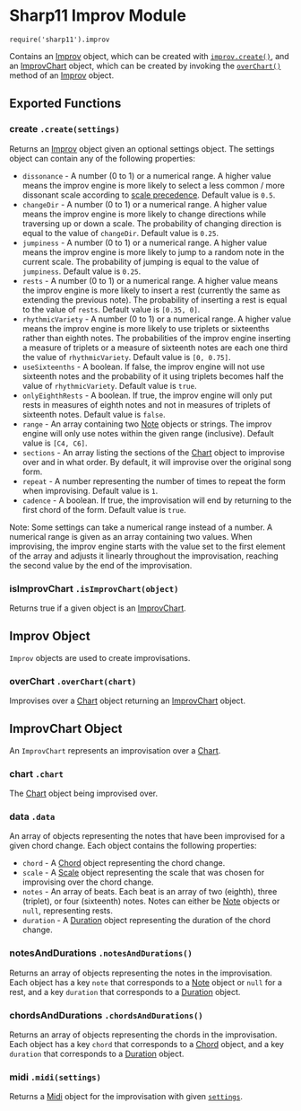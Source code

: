 # Sharp11 Improv Module
`require('sharp11').improv`

Contains an [Improv](#improv-object) object, which can be created with [`improv.create()`](#module-create), and an [ImprovChart](#improv-chart-object) object, which can be created by invoking the [`overChart()`](#improv-over-chart) method of an [Improv](#improv-object) object.

## <a name="module"></a> Exported Functions
### <a name="module-create"></a> create `.create(settings)`
Returns an [Improv](#improv-object) object given an optional settings object.  The settings object can contain any of the following properties:
* `dissonance` - A number (0 to 1) or a numerical range.  A higher value means the improv engine is more likely to select a less common / more dissonant scale according to [scale precedence](scale.md#module-precedence).  Default value is `0.5`.
* `changeDir` - A number (0 to 1) or a numerical range.  A higher value means the improv engine is more likely to change directions while traversing up or down a scale.  The probability of changing direction is equal to the value of `changeDir`.  Default value is `0.25`.
* `jumpiness` - A number (0 to 1) or a numerical range.  A higher value means the improv engine is more likely to jump to a random note in the current scale.  The probability of jumping is equal to the value of `jumpiness`.  Default value is `0.25`.
* `rests` - A number (0 to 1) or a numerical range.  A higher value means the improv engine is more likely to insert a rest (currently the same as extending the previous note).  The probability of inserting a rest is equal to the value of `rests`.  Default value is `[0.35, 0]`.
* `rhythmicVariety` - A number (0 to 1) or a numerical range.  A higher value means the improv engine is more likely to use triplets or sixteenths rather than eighth notes.  The probabilities of the improv engine inserting a measure of triplets or a measure of sixteenth notes are each one third the value of `rhythmicVariety`.  Default value is `[0, 0.75]`.
* `useSixteenths` - A boolean.  If false, the improv engine will not use sixteenth notes and the probability of it using triplets becomes half the value of `rhythmicVariety`.  Default value is `true`.
* `onlyEighthRests` - A boolean.  If true, the improv engine will only put rests in measures of eighth notes and not in measures of triplets of sixteenth notes.  Default value is `false`.
* `range` - An array containing two [Note](note.md#note-object) objects or strings.  The improv engine will only use notes within the given range (inclusive).  Default value is `[C4, C6]`.
* `sections` - An array listing the sections of the [Chart](chart.md#chart-object) object to improvise over and in what order.  By default, it will improvise over the original song form.
* `repeat` - A number representing the number of times to repeat the form when improvising.  Default value is `1`.
* `cadence` - A boolean.  If true, the improvisation will end by returning to the first chord of the form.  Default value is `true`.

Note: Some settings can take a numerical range instead of a number.  A numerical range is given as an array containing two values.  When improvising, the improv engine starts with the value set to the first element of the array and adjusts it linearly throughout the improvisation, reaching the second value by the end of the improvisation.

### <a name="module-isImprovChart"></a> isImprovChart `.isImprovChart(object)`
Returns true if a given object is an [ImprovChart](#improv-chart-object).

## <a name="improv-object"></a> Improv Object
`Improv` objects are used to create improvisations.

### <a name="improv-over-chart"></a> overChart `.overChart(chart)`
Improvises over a [Chart](chart.md#chart-object) object returning an [ImprovChart](#improv-chart-object) object.

## <a name="improv-chart-object"></a> ImprovChart Object
An `ImprovChart` represents an improvisation over a [Chart](chart.md#chart-object).

### <a name="improv-chart-chart"></a> chart `.chart`
The [Chart](chart.md#chart-object) object being improvised over.

### <a name="improv-chart-data"></a> data `.data`
An array of objects representing the notes that have been improvised for a given chord change.  Each object contains the following properties:
* `chord` - A [Chord](chord.md#chord-object) object representing the chord change.
* `scale` - A [Scale](scale.md#scale-object) object representing the scale that was chosen for improvising over the chord change.
* `notes` - An array of beats.  Each beat is an array of two (eighth), three (triplet), or four (sixteenth) notes.  Notes can either be [Note](note.md#note-object) objects or `null`, representing rests.
* `duration` - A [Duration](duration.md#duration-object) object representing the duration of the chord change.

### <a name="improv-chart-notes-and-durations"></a> notesAndDurations `.notesAndDurations()`
Returns an array of objects representing the notes in the improvisation.  Each object has a key `note` that corresponds to a [Note](note.md#chord-object) object or `null` for a rest, and a key `duration` that corresponds to a [Duration](duration.md#duration-object) object.

### <a name="improv-chart-chords-and-durations"></a> chordsAndDurations `.chordsAndDurations()`
Returns an array of objects representing the chords in the improvisation.  Each object has a key `chord` that corresponds to a [Chord](chord.md#chord-object) object, and a key `duration` that corresponds to a [Duration](duration.md#duration-object) object.

### <a name="improv-chart-midi"></a> midi `.midi(settings)`
Returns a [Midi](midi.md#midi-object) object for the improvisation with given [`settings`](midi.md#midi-settings).
